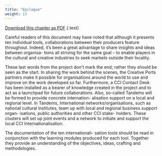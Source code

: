 ```yaml
---
title: "Epilogue"
weight: 13
---
```


[Download this chapter as PDF](/assets/pdf/CreativePorts_Catalogue_X_Epilogue.pdf) {.test}

Careful readers of this document may have noted that although it presents ten individual tools, collaborations between their producers feature throughout. Indeed, it’s been a great advantage to share insights and ideas between organisa- tions all striving for the same goal – to enable players in the cultural and creative industries to seek markets outside their locality.

These last words from the project don't mark the end; rather they should be seen as the start. In sharing the work behind the scenes, the Creative Ports partners make it possible for organisations around the world to use and improve on the work developed so far. Furthermore, a CCI Contact Desk has been installed as a bearer of knowledge created in the project and to act as a launchpad for future collaborations. Also, so-called Tandems will be formed to provide concrete internation- alisation support on a local and regional level. In Tandems, International networks/organisations, such as national cultural institutes, team up with local and regional business support organ- isations, public authorities and other CCI stake- holders. These clusters will set up joint events and a network to initiate and support the local CCI Internationalisation.

The documentation of the ten internationali- sation tools should be read in conjunction with the learning modules produced for each tool. Together they provide an understanding of the objectives, ideas, crafting and methodologies.
